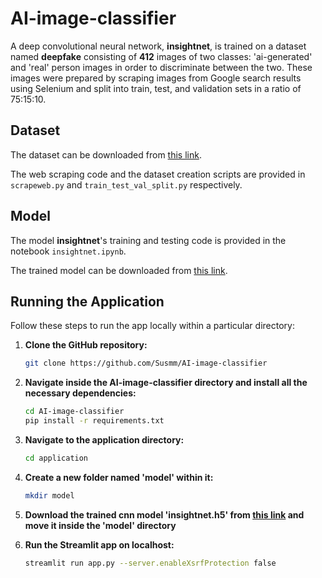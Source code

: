 # AI-image-classifier

A deep convolutional neural network, **insightnet**, is trained on a dataset named **deepfake** consisting of **412** images of two classes: 'ai-generated' and 'real' person images in order to discriminate between the two. These images were prepared by scraping images from Google search results using Selenium and split into train, test, and validation sets in a ratio of 75:15:10.

## Dataset

The dataset can be downloaded from [this link](https://drive.google.com/file/d/1QR-bdR0hj9124YeGm5L7zAoKvhqa8Y4X/view?usp=drive_link).

The web scraping code and the dataset creation scripts are provided in `scrapeweb.py` and `train_test_val_split.py` respectively.

## Model

The model **insightnet**'s training and testing code is provided in the notebook `insightnet.ipynb`.

The trained model can be downloaded from [this link](https://drive.google.com/file/d/18XCwg0auP2xqTAsSOE4IL01fbeCUdlDH/view?usp=sharing).

## Running the Application

Follow these steps to run the app locally within a particular directory:

1. **Clone the GitHub repository:**

   ```sh
   git clone https://github.com/Susmm/AI-image-classifier

2. **Navigate inside the AI-image-classifier directory and install all the necessary dependencies:**
  
   ```sh
   cd AI-image-classifier
   pip install -r requirements.txt

3. **Navigate to the application directory:**

   ```sh
   cd application
   
4. **Create a new folder named 'model' within it:**

   ```sh
   mkdir model

5. **Download the trained cnn model 'insightnet.h5' from [this link](https://drive.google.com/file/d/18XCwg0auP2xqTAsSOE4IL01fbeCUdlDH/view?usp=sharing) and move it inside the 'model' directory**

6. **Run the Streamlit app on localhost:**

    ```sh
    streamlit run app.py --server.enableXsrfProtection false

